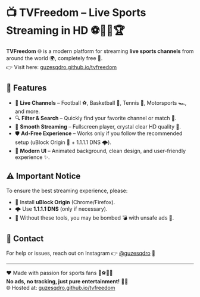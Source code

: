 # 📺 TVFreedom – Live Sports Streaming in HD ⚽🏀🎾🏆

**TVFreedom** 🌐 is a modern platform for streaming **live sports channels** from around the world 🌍, completely free 🎉.  
👉 Visit here: [guzesqdro.github.io/tvfreedom](https://guzesqdro.github.io/tvfreedom)  

## 🚀 Features
- 📡 **Live Channels** – Football ⚽, Basketball 🏀, Tennis 🎾, Motorsports 🏎️, and more.  
- 🔍 **Filter & Search** – Quickly find your favorite channel or match 🎯.  
- 🎥 **Smooth Streaming** – Fullscreen player, crystal clear HD quality 💎.  
- 🛡️ **Ad-Free Experience** – Works only if you follow the recommended setup (uBlock Origin 🧩 + 1.1.1.1 DNS 🌩️).  
- 🌌 **Modern UI** – Animated background, clean design, and user-friendly experience ✨.  

## ⚠️ Important Notice
To ensure the best streaming experience, please:  
- 🧩 Install **uBlock Origin** (Chrome/Firefox).  
- 🌩️ Use **1.1.1.1 DNS** (only if necessary).  
- 🚫 Without these tools, you may be bombed 💣 with unsafe ads 🔞.  

## 📩 Contact
For help or issues, reach out on Instagram 👉 [@guzesqdro](https://instagram.com/guzesqdro) 📱  

---

❤️ Made with passion for sports fans 🎉⚽🏀🎾  
**No ads, no tracking, just pure entertainment!** 🚀🔥  
🌐 Hosted at: [guzesqdro.github.io/tvfreedom](https://guzesqdro.github.io/tvfreedom)
